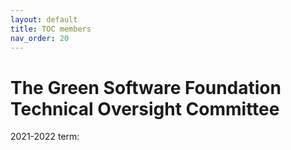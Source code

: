 ```yaml
---
layout: default
title: TOC members
nav_order: 20
---
```

[//]: # (SPDX-License-Identifier: CC-BY-4.0)

# The Green Software Foundation Technical Oversight Committee

2021-2022 term:
